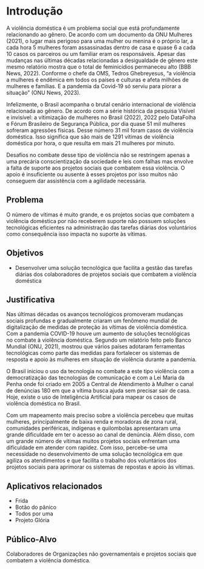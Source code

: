 # Introdução

A violência doméstica é um problema social que está profundamente relacionando ao gênero. De acordo com um documento da ONU Mulheres (2021), o lugar mais perigoso para uma mulher ou menina é o próprio lar, a cada hora 5 mulheres foram assassinadas dentro de casa e quase 6 a cada 10 casos os parceiros ou um familiar eram os responsáveis. Apesar das mudanças nas últimas décadas relacionadas a desigualdade de gênero este mesmo relatório mostra que o total de feminicídios permaneceu alto (BBB News, 2022). Conforme o chefe da OMS, Tedros Ghebreyesus, “a violência a mulheres é endêmica em todos os países e culturas e afeta milhões de mulheres e famílias. E a pandemia da Covid-19 só serviu para piorar a situação” (ONU News, 2023).

Infelizmente, o Brasil acompanha o brutal cenário internacional de violência relacionada ao gênero. De acordo com a série histórica da pesquisa Visível e invisível: a vitimização de mulheres no Brasil (2022), 2022 pelo DataFolha e Fórum Brasileiro de Segurança Pública, por dia quase 51 mil mulheres sofreram agressões físicas. Desse número 31 mil foram casos de violência doméstica. Isso significa que são mais de 1291 vítimas de violência doméstica por hora, o que resulta em mais 21 mulheres por minuto.

Desafios no combate desse tipo de violência não se restringem apenas a uma precária conscientização da sociedade e leis com falhas mas envolve a falta de suporte aos projetos sociais que combatem essa violência. O apoio é insuficiente ou ausente à esses projetos por isso muitos não conseguem dar assistência com a agilidade necessária.

## Problema
O número de vítimas é muito grande, e os projetos socias que combatem a violência doméstica por não receberem suporte não possuem soluções tecnológicas eficientes na administração das tarefas diárias dos voluntários como consequência isso impacta no suporte às vítimas.

## Objetivos

- Desenvolver uma solução tecnológica que facilita a gestão das tarefas diárias dos colaboradores de projetos sociais que combatem a violência doméstica

## Justificativa

Nas últimas décadas os avanços tecnológicos promoveram mudanças sociais profundas e gradualmente criaram um fenômeno mundial de digitalização de medidas de proteção às vítimas de violência doméstica. 
Com a pandemia COVID-19 houve um aumento de soluções tecnológicas no combate à violência doméstica. Segundo um relatório feito pelo Banco Mundial (ONU, 2021), mostrou que vários países adotaram ferramentas tecnológicas como parte das medidas para fortalecer os sistemas de resposta e apoio às mulheres em situação de violência durante a pandemia.

O Brasil iniciou o uso da tecnologia no combate a este tipo violência com a democratização das tecnologias de comunicação e com a Lei Maria da Penha onde foi criado em 2005 a Central de Atendimento à Mulher o canal de denúncias 180 em que a vítima busca ajuda sem precisar sair de casa. Hoje, existe o uso de Inteligência Artificial para mapear os casos de violência doméstica no Brasil. 

Com um mapeamento mais preciso sobre a violência percebeu que muitas mulheres, principalmente de baixa renda e moradoras de zona rural, comunidades periféricas, indígenas e quilombolas apresentaram uma grande dificuldade em ter o acesso ao canal de denúncia. Além disso, com um grande número de vítimas muitos projetos sociais enfrentam uma dificuldade em atender com rapidez. Com isso, percebe-se uma necessidade no desenvolvimento de uma solução tecnológica em que agiliza os atendimentos e que facilita o trabalho dos voluntários dos projetos sociais para aprimorar os sistemas de repostas e apoio às vítimas.

## Aplicativos relacionados
- Frida
- Botão do pânico
- Todos por uma
- Projeto Glória

## Público-Alvo

Colaboradores de Organizações não governamentais e projetos sociais que combatem a violência doméstica.
